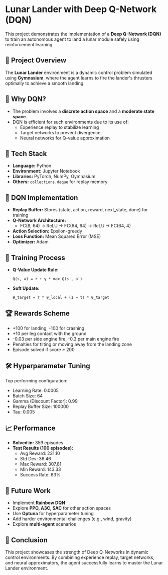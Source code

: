 # Lunar Lander with Deep Q-Network (DQN)

This project demonstrates the implementation of a **Deep Q-Network (DQN)** to train an autonomous agent to land a lunar module safely using reinforcement learning.

## 🚀 Project Overview

The **Lunar Lander** environment is a dynamic control problem simulated using **Gymnasium**, where the agent learns to fire the lander's thrusters optimally to achieve a smooth landing.

## 🧠 Why DQN?

- The problem involves a **discrete action space** and a **moderate state space**.
- DQN is efficient for such environments due to its use of:
  - Experience replay to stabilize learning
  - Target networks to prevent divergence
  - Neural networks for Q-value approximation

## 🧰 Tech Stack

- **Language:** Python
- **Environment:** Jupyter Notebook
- **Libraries:** PyTorch, NumPy, Gymnasium
- **Others:** `collections.deque` for replay memory

## 🧮 DQN Implementation

- **Replay Buffer:** Stores (state, action, reward, next_state, done) for training
- **Q-Network Architecture:**
  - FC(8, 64) → ReLU → FC(64, 64) → ReLU → FC(64, 4)
- **Action Selection:** Epsilon-greedy
- **Loss Function:** Mean Squared Error (MSE)
- **Optimizer:** Adam

## 🎯 Training Process

- **Q-Value Update Rule:**
  ```
  Q(s, a) = r + γ * max Q(s′, a′)
  ```
- **Soft Update:** 
  ```
  θ_target = τ * θ_local + (1 − τ) * θ_target
  ```

## 🏆 Rewards Scheme

- +100 for landing, -100 for crashing
- +10 per leg contact with the ground
- -0.03 per side engine fire, -0.3 per main engine fire
- Penalties for tilting or moving away from the landing zone
- Episode solved if score ≥ 200

## 🛠️ Hyperparameter Tuning

Top performing configuration:
- Learning Rate: 0.0005
- Batch Size: 64
- Gamma (Discount Factor): 0.99
- Replay Buffer Size: 100000
- Tau: 0.005

## 📈 Performance

- **Solved in:** 359 episodes
- **Test Results (100 episodes):**
  - Avg Reward: 231.10
  - Std Dev: 36.46
  - Max Reward: 307.81
  - Min Reward: 143.33
  - Success Rate: 83%

## 🔮 Future Work

- Implement **Rainbow DQN**
- Explore **PPO, A3C, SAC** for other action spaces
- Use **Optuna** for hyperparameter tuning
- Add harder environmental challenges (e.g., wind, gravity)
- Explore **multi-agent** scenarios

## 📌 Conclusion

This project showcases the strength of Deep Q-Networks in dynamic control environments. By combining experience replay, target networks, and neural approximators, the agent successfully learns to master the Lunar Lander environment.